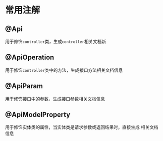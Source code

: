 # 常用注解


## @Api

用于修饰`controller`类，生成`controller`相关文档新

## @ApiOperation

用于修饰`controller`类中的方法，生成接口方法相关文档信息

## @ApiParam

用于修饰接口中的参数，生成接口参数相关文档信息

## @ApiModelProperty

用于修饰实体类的属性，当实体类是请求参数或返回结果时，直接生成 相关文档信息

